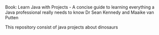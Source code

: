 Book: Learn Java with Projects - A concise guide to learning everything a Java professional really needs to know
Dr Sean Kennedy and Maaike van Putten

This repository consist of java projects about dinosaurs
